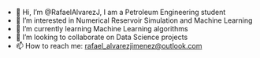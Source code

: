 - 👋 Hi, I’m @RafaelAlvarezJ, I am a Petroleum Engineering student
- 👀 I’m interested in Numerical Reservoir Simulation and Machine Learning
- 🌱 I’m currently learning Machine Learning algorithms
- 💞️ I’m looking to collaborate on Data Science projects
- 📫 How to reach me: rafael_alvarezjimenez@outlook.com

<!---
RafaelAlvarezJ/RafaelAlvarezJ is a ✨ special ✨ repository because its `README.md` (this file) appears on your GitHub profile.
You can click the Preview link to take a look at your changes.
--->
